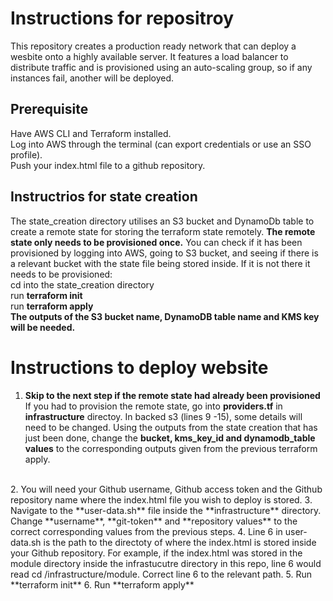 # Instructions for repositroy
This repository creates a production ready network that can deploy a wesbite onto a highly available server.
It features a load balancer to distribute traffic and is provisioned using an auto-scaling group, so if any instances fail, another will be deployed.
## Prerequisite 
Have AWS CLI and Terraform installed.<br>
Log into AWS through the terminal (can export credentials or use an SSO profile).<br>
Push your index.html file to a github repository.
## Instructrios for state creation
The state_creation directory utilises an S3 bucket and DynamoDb table to create a remote state for storing the terraform state remotely. **The remote state only needs to be provisioned once.** You can check if it has been provisioned by logging into AWS, going to S3 bucket, and seeing if there is a relevant bucket with the state file being stored inside. If it is not there it needs to be provisioned: <br>
cd into the state_creation directory<br>
run **terraform init**<br>
run **terraform apply**<br>
**The outputs of the S3 bucket name, DynamoDB table name and KMS key will be needed.**

# Instructions to deploy website
1. **Skip to the next step if the remote state had already been provisioned**
If you had to provision the remote state, go into **providers.tf** in **infrastructure** directoy.
In backed s3 (lines 9 -15), some details will need to be changed. Using the outputs from the state creation that has just been done, change the **bucket, kms_key_id and dynamodb_table values** to the corresponding outputs given from the previous terraform apply.
<br>
2. You will need your Github username, Github access token and the Github repository name where the index.html file you wish to deploy is stored.
3. Navigate to the **user-data.sh** file inside the **infrastructure** directory. Change **username**, **git-token** and **repository values** to the correct corresponding values from the previous steps.
4. Line 6 in user-data.sh is the path to the directoty of where the index.html is stored inside your Github repository. For example, if the index.html was stored in the module directory inside the infrastucutre directory in this repo, line 6 would read cd /infrastructure/module. Correct line 6 to the relevant path.
5. Run **terraform init**
6. Run **terraform apply**

